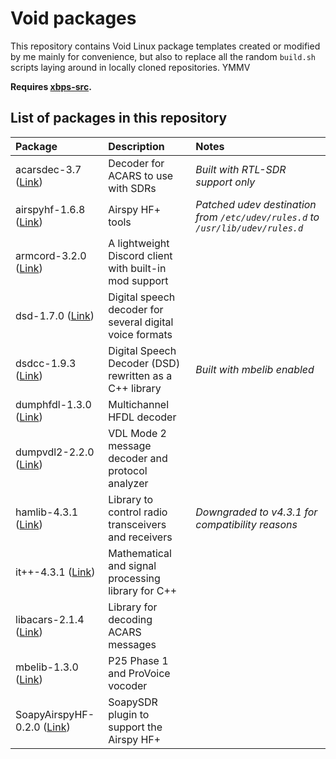 
# Void packages

This repository contains Void Linux package templates created or modified by me mainly for convenience, but also to replace all the random `build.sh` scripts laying around in locally cloned repositories. YMMV

**Requires [xbps-src](https://github.com/void-linux/void-packages#quick-start).**

## List of packages in this repository

| **Package**                                                               | **Description**                                            | **Notes**                                                                           |
| :------------------------------------------------------------------------ | :--------------------------------------------------------- | :---------------------------------------------------------------------------------- |
| acarsdec-3.7 ([Link](https://github.com/TLeconte/acarsdec))               | Decoder for ACARS to use with SDRs                         | *Built with RTL-SDR support only*                                                   |
| airspyhf-1.6.8 ([Link](https://github.com/airspy/airspyhf))               | Airspy HF+ tools                                           | *Patched udev destination from `/etc/udev/rules.d` to `/usr/lib/udev/rules.d`*      |
| armcord-3.2.0 ([Link](https://github.com/ArmCord/ArmCord))                | A lightweight Discord client with built-in mod support     |                                                                                     |
| dsd-1.7.0 ([Link](https://github.com/szechyjs/dsd))                       | Digital speech decoder for several digital voice formats   |                                                                                     |
| dsdcc-1.9.3 ([Link](https://github.com/f4exb/dsdcc))                      | Digital Speech Decoder (DSD) rewritten as a C++ library    | *Built with mbelib enabled*                                                         |
| dumphfdl-1.3.0 ([Link](https://github.com/szpajder/dumphfdl))             | Multichannel HFDL decoder                                  |                                                                                     |
| dumpvdl2-2.2.0 ([Link](https://github.com/szpajder/dumpvdl2))             | VDL Mode 2 message decoder and protocol analyzer           |                                                                                     |
| hamlib-4.3.1 ([Link](https://sourceforge.net/projects/hamlib))            | Library to control radio transceivers and receivers        | *Downgraded to v4.3.1 for compatibility reasons*                                    |
| it++-4.3.1 ([Link](https://sourceforge.net/projects/itpp))                | Mathematical and signal processing library for C++         |                                                                                     |
| libacars-2.1.4 ([Link](https://github.com/szpajder/libacars))             | Library for decoding ACARS messages                        |                                                                                     |
| mbelib-1.3.0 ([Link](https://github.com/szechyjs/mbelib))                 | P25 Phase 1 and ProVoice vocoder                           |                                                                                     |
| SoapyAirspyHF-0.2.0 ([Link](https://github.com/pothosware/SoapyAirspyHF)) | SoapySDR plugin to support the Airspy HF+                  |                                                                                     |
